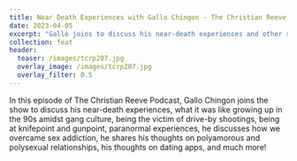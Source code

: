 ```yaml
---
title: Near Death Experiences with Gallo Chingon - The Christian Reeve Podcast 207
date: 2023-04-05
excerpt: "Gallo joins to discuss his near-death experiences and other semi related topics"
collection: feat
header:
  teaser: /images/tcrp207.jpg
  overlay_image: /images/tcrp207.jpg
  overlay_filter: 0.5
---
```


<!--<iframe src='https://open.spotify.com/embed-podcast/episode/6V4ECYYGYK8ZaLdYmseVGV' width='80%' height='232' frameborder='0' allowtransparency='true' allow='encrypted-media'></iframe>-->

In this episode of The Christian Reeve Podcast, Gallo Chingon joins the show to discuss his near-death experiences, what it was like growing up in the 90s amidst gang culture, being the victim of drive-by shootings, being at knifepoint and gunpoint, paranormal experiences, he discusses how we overcame sex addiction, he shares his thoughts on polyamorous and polysexual relationships, his thoughts on dating apps, and much more!
